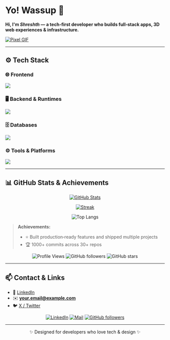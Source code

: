 # Yo! Wassup 👋

**Hi, I'm _Shreshth_ — a tech‑first developer who builds full‑stack apps, 3D web experiences & infrastructure.**

[![Pixel GIF](https://via.placeholder.com/720x200.png?text=PIXEL+GIF+PLACEHOLDER)](https://your-gif-link)

---

## ⚙️ Tech Stack

### 🌐 Frontend
<p align="left">
  <img src="https://skillicons.dev/icons?i=html,css,javascript,react,next,tailwind" />
</p>

### 🖥️ Backend & Runtimes
<p align="left">
  <img src="https://skillicons.dev/icons?i=nodejs,java,python,c,cpp" />
</p>

### 🗄️ Databases
<p align="left">
  <img src="https://skillicons.dev/icons?i=mysql,mongodb" />
</p>

### ⚙️ Tools & Platforms
<p align="left">
  <img src="https://skillicons.dev/icons?i=vscode,idea,vercel,linux,github,r" />
</p>

---

## 📊 GitHub Stats & Achievements

<div align="center">

[![GitHub Stats](https://github-readme-stats.vercel.app/api?username=Shreshth-1&show_icons=true&theme=radical&count_private=true)](https://github.com/Shreshth-1)

[![Streak](https://github-readme-streak-stats.herokuapp.com/?user=Shreshth-1&theme=dark)](https://git.io/streak-stats)

![Top Langs](https://github-readme-stats.vercel.app/api/top-langs/?username=Shreshth-1&layout=compact&hide=html)

</div>

> **Achievements:**
> - ⭐ Built production‑ready features and shipped multiple projects
> - 🏆 1000+ commits across 30+ repos

<div align="center">

![Profile Views](https://komarev.com/ghpvc/?username=Shreshth-1&style=flat-square&color=blue)
![GitHub followers](https://img.shields.io/github/followers/Shreshth-1?label=Followers&style=social)
![GitHub stars](https://img.shields.io/github/stars/Shreshth-1?affiliations=OWNER%2CCOLLABORATOR&style=social)

</div>

---

## 📫 Contact & Links

- 🔗 [LinkedIn](https://www.linkedin.com/in/YOUR_LINKEDIN)
- ✉️ **your.email@example.com**
- 🐦 [X / Twitter](https://twitter.com/YOUR_HANDLE)

<div align="center">

[![LinkedIn](https://img.shields.io/badge/-LinkedIn-0A66C2?logo=linkedin&logoColor=white)](https://www.linkedin.com/in/YOUR_LINKEDIN) 
[![Mail](https://img.shields.io/badge/-Email-D14836?logo=gmail&logoColor=white)](mailto:your.email@example.com)
[![GitHub followers](https://img.shields.io/github/followers/Shreshth-1?label=Follow&style=social)](https://github.com/Shreshth-1)

</div>

---

<p align="center">✨ Designed for developers who love tech & design ✨</p>




<!--
**Shreshth-1/Shreshth-1** is a ✨ _special_ ✨ repository because its `README.md` (this file) appears on your GitHub profile.

Here are some ideas to get you started:

- 🔭 I’m currently working on ...
- 🌱 I’m currently learning ...
- 👯 I’m looking to collaborate on ...
- 🤔 I’m looking for help with ...
- 💬 Ask me about ...
- 📫 How to reach me: ...
- 😄 Pronouns: ...
- ⚡ Fun fact: ...
-->

